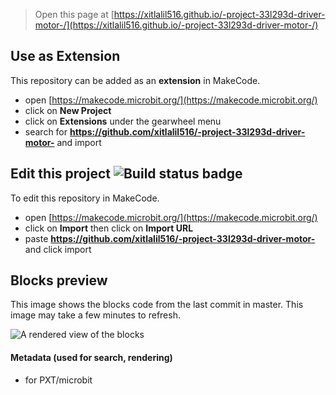 
> Open this page at [https://xitlalil516.github.io/-project-33l293d-driver-motor-/](https://xitlalil516.github.io/-project-33l293d-driver-motor-/)

## Use as Extension

This repository can be added as an **extension** in MakeCode.

* open [https://makecode.microbit.org/](https://makecode.microbit.org/)
* click on **New Project**
* click on **Extensions** under the gearwheel menu
* search for **https://github.com/xitlalil516/-project-33l293d-driver-motor-** and import

## Edit this project ![Build status badge](https://github.com/xitlalil516/-project-33l293d-driver-motor-/workflows/MakeCode/badge.svg)

To edit this repository in MakeCode.

* open [https://makecode.microbit.org/](https://makecode.microbit.org/)
* click on **Import** then click on **Import URL**
* paste **https://github.com/xitlalil516/-project-33l293d-driver-motor-** and click import

## Blocks preview

This image shows the blocks code from the last commit in master.
This image may take a few minutes to refresh.

![A rendered view of the blocks](https://github.com/xitlalil516/-project-33l293d-driver-motor-/raw/master/.github/makecode/blocks.png)

#### Metadata (used for search, rendering)

* for PXT/microbit
<script src="https://makecode.com/gh-pages-embed.js"></script><script>makeCodeRender("{{ site.makecode.home_url }}", "{{ site.github.owner_name }}/{{ site.github.repository_name }}");</script>
